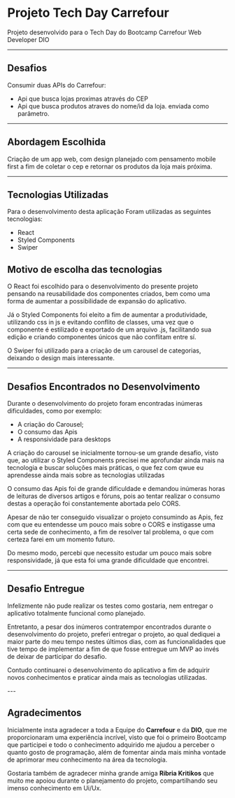<h1>Projeto Tech Day Carrefour</h1>
<p>Projeto desenvolvido para o Tech Day do Bootcamp Carrefour Web Developer DIO</p>

----
<h2>Desafios</h2>
<p>Consumir duas APIs do Carrefour:</p>
<ul>
<li>Api que busca lojas proximas através do CEP</li>
<li>Api que busca produtos atraves do nome/id da loja. enviada como parâmetro.</li>
</ul>

----
<h2>Abordagem Escolhida</h2>
<p>Criação de um app web, com design planejado com pensamento mobile first a fim de coletar o cep e retornar os produtos da loja mais próxima.</p>

---
<h2>Tecnologias Utilizadas</h2>
<p>Para o desenvolvimento desta aplicação Foram utilizadas as seguintes tecnologias:</p>
<ul>
<li>React</li>
<li>Styled Components</li>
<li>Swiper</li>
</ul>

<h2>Motivo de escolha das tecnologias</h2>
<p>O React foi escolhido para o desenvolvimento do presente projeto pensando na reusabilidade dos componentes criados, bem como uma forma de aumentar a possibilidade de expansão do aplicativo.</p>
<p>Já o Styled Components foi eleito a fim de aumentar a produtividade, utilizando css in js e evitando conflito de classes, uma vez que o componente é estilizado e exportado de um arquivo .js, facilitando sua edição e criando componentes únicos que não conflitam entre sí.</p>
<p>O Swiper foi utilizado para a criação de um carousel de categorias, deixando o design mais interessante.</p>

---

<h2>Desafios Encontrados no Desenvolvimento</h2>
<p>Durante o desenvolvimento do projeto foram encontradas inúmeras dificuldades, como por exemplo:</p>
<ul>
<li>A criação do Carousel;</li>
<li>O consumo das Apis</li>
<li>A responsividade para desktops</li>
</ul>

<p>A criação do carousel se inicialmente tornou-se um grande desafio, visto que, ao utilizar o Styled Components precisei me aprofundar ainda mais na tecnologia e buscar soluções mais práticas, o que fez com qwue eu aprendesse ainda mais sobre as tecnologias utilizadas</p>
<p>O consumo das Apis foi de grande dificuldade e demandou inúmeras horas de leituras de diversos artigos e fóruns, pois ao tentar realizar o consumo destas a operação foi constantemente abortada pelo CORS.</p>
<p>Apesar de não ter conseguido visualizar o projeto consumindo as Apis, fez com que eu entendesse um pouco mais sobre o CORS e instigasse uma certa sede de conhecimento, a fim de resolver tal problema, o que com certeza farei em um momento futuro.</p>
<p>Do mesmo modo, percebi que necessito estudar um pouco mais sobre responsividade, já que esta foi uma grande dificuldade que encontrei.</p>

---
<h2>Desafio Entregue</h2>
<p>Infelizmente não pude realizar os testes como gostaria, nem entregar o aplicativo totalmente funcional como planejado.</p>
<p>Entretanto, a pesar dos inúmeros contratempor encontrados durante o desenvolvimento do projeto, preferi entregar o projeto, ao qual dediquei a maior parte do meu tempo nestes últimos dias, com as funcionalidades que tive tempo de implementar a fim de que fosse entregue um MVP ao invés de deixar de participar do desafio.</p>
<p>Contudo continuarei o desenvolvimento do aplicativo a fim de adquirir novos conhecimentos e praticar ainda mais as tecnologias utilizadas.</p>
---
<h2>Agradecimentos</h2>
<p>Inicialmente insta agradecer a toda a Equipe do <strong>Carrefour</strong> e da <strong>DIO</strong>, que me proporcionaram uma experiência incrível, visto que foi o primeiro Bootcamp que participei e todo o conhecimento adquirido me ajudou a perceber o quanto gosto de programação, além de fomentar ainda mais minha vontade de aprimorar meu conhecimento na área da tecnologia.</p>
<p>Gostaria também de agradecer minha grande amiga <strong>Ribria Kritikos</strong> que muito me apoiou durante o planejamento do projeto, compartilhando seu imenso conhecimento em Ui/Ux.</p>



